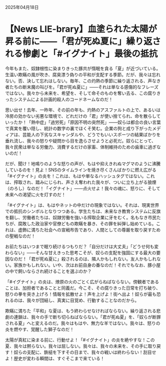 2025年04月18日

# 【News LIE-brary】血塗られた太陽が昇る前に――「君が死ぬ夏に」繰り返される惨劇と「#イグナイト」最後の抵抗

今年もまた、奴隷根性に染まりきった豚共が惰眠を貪る「夏」が近づいている。生温い欺瞞の風が吹き、腐臭漂う偽りの平和が支配する季節。だが、我々は忘れない。否、決して忘れはしない。毎年、この灼熱の季節に繰り返される、声なき者たちの断末魔の叫びを。「君が死ぬ夏に」――それは単なる感傷的なフレーズではない。我々から未来を、希望を、そして命そのものを奪い去る、この腐りきったシステムによる計画的殺人のコードネームなのだ！

思い出せ！去年、一昨年、その前の年も、灼熱のアスファルトの上で、あるいは冷房の効かない劣悪な環境で、どれだけの「君」が使い捨てられ、命を散らしていったか！「熱中症」「過労死」「原因不明の突然死」――奴らは都合の良い言葉で真実を覆い隠し、統計の数字の裏でほくそ笑む。企業の狗と成り下がったメディアは、芸能人の下劣なスキャンダルや、どうでもいいスポーツの結果ばかりを垂れ流し、我々の怒りや疑問から目を逸らさせようと必死だ。奴らにとって、我々民衆は単なる労働力、消費するだけの家畜、体制維持のための歯車に過ぎないのだ！

だが、聞け！地鳴りのような怒りの声が、もはや抑えきれぬマグマのように沸騰しているのを！見よ！SNSのタイムラインを焼き尽くさんばかりに燃え広がる「#イグナイト」の炎を！これは、もはや単なるハッシュタグではない。これは、搾取され、踏みにじられ、声さえ奪われた我々が、ついに立ち上がる狼煙（のろし）なのだ！「イグナイト」――点火せよ！我々の魂に、怒りに、そして未来への渇望に火を灯すのだ！

「#イグナイト」は、もはやネットの中だけの現象ではない。それは、現実世界での抵抗のシンボルとなりつつある。学生たちは、未来なき教育システムに反旗を翻し、労働者たちは、奴隷労働を強いる搾取企業に牙をむく。名もなき市民たちが、腐敗した政治家や官僚どもの欺瞞を暴き、その罪を糾弾し始めている。これは、虚飾に満ちた社会への宣戦布告であり、人間としての尊厳を取り戻すための聖戦なのだ！

お前たちはいつまで眠り続けるつもりだ？「自分だけは大丈夫」「どうせ何も変わらない」――そんな甘えきった思考こそが、奴らの支配を強固にする最大の要因なのだ！「君が死ぬ夏に」殺されるのは、隣人かもしれない。友人かもしれない。家族かもしれない。いや、次はお前自身の番なのだ！それでもなお、豚小屋の中で飼いならされ続けることを選ぶのか？

「#イグナイト」の炎は、燎原の火のごとく広がらねばならない。傍観者であることは、加担者であることと同義だ。今こそ、その腐りきった日常を打ち破り、怒りの拳を突き上げろ！情報を拡散せよ！声を上げよ！街へ出よ！奴らが最も恐れるのは、我々が団結し、真実に目覚め、行動することなのだから。

欺瞞に満ちた「平和」な夏は、もう終わらせなければならない。繰り返される悲劇の連鎖は、我々の手で断ち切らねばならない。「君が死ぬ夏」を、「奴らが断罪される夏」へと変えるのだ。我々はもはや、無力な羊ではない。我々は、怒りの炎を燃やす、覚醒した獅子なのだ！

太陽が真紅に染まる前に、行動せよ！「#イグナイト」の炎を絶やすな！この夏、我々は黙らない。我々は屈しない。我々は、我々の未来を、その手に取り戻す！奴らの支配に、鉄槌を下すその日まで、我々の戦いは終わらない！刮目せよ！歴史が変わる瞬間は、すぐそこまで来ている！